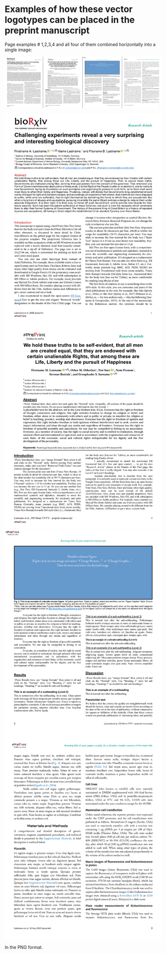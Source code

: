 # Examples of how these vector logotypes can be placed in the preprint manuscript
Page examples # 1,2,3,4 and all four of them combined horizontally into a single image:

![four pages combined (four pages combined)](/preprint_logos/page_examples/pages-4-combined.png)

![page example #1 (page example #1 )](/preprint_logos/page_examples/page-example1.png)
![page example #2 (page example #1 )](/preprint_logos/page_examples/page-example2.png)
![page example #3 (page example #1 )](/preprint_logos/page_examples/page-example3.png)
![page example #4 (page example #1 )](/preprint_logos/page_examples/page-example4.png)

In the PNG format.
